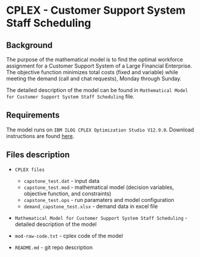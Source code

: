 # CPLEX - Customer Support System Staff Scheduling 

## Background

The purpose of the mathematical model is to find the optimal workforce assignment for a Customer Support System of a Large Financial Enterprise. 
The objective function minimizes total costs (fixed and variable) while meeting the demand (call and chat requests), Monday through Sunday. 

The detailed description of the model can be found in `Mathematical Model for Customer Support System Staff Scheduling` file.

## Requirements

The model runs on `IBM ILOG CPLEX Optimization Studio V12.9.0`. 
Download instructions are found [here](https://www.ibm.com/support/pages/downloading-ibm-ilog-cplex-optimization-studio-v1290).
 
## Files description

* `CPLEX files`
    - `capstone_test.dat` - input data 
    - `capstone_test.mod` - mathematical model (decision variables, objective function, and constraints)
    - `capstone_test.ops` - run paramaters and model configuration 
    - `demand_capstone_test.xlsx` - demand data in excel file
     
* `Mathematical Model for Customer Support System Staff Scheduling` - detailed description of the model

* `mod-raw-code.txt` - cplex code of the model 

* `README.md` - git repo description

